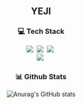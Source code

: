 <h2 align="center">YEJI</h2>


<!--
**YJ-Lee-Kim/YJ-Lee-Kim** is a ✨ _special_ ✨ repository because its `README.md` (this file) appears on your GitHub profile.

Here are some ideas to get you started:

- 🔭 I’m currently working on ...
- 🌱 I’m currently learning ...
- 👯 I’m looking to collaborate on ...
- 🤔 I’m looking for help with ...
- 💬 Ask me about ...
- 📫 How to reach me: ...
- 😄 Pronouns: ...
- ⚡ Fun fact: ...
-->

<h3 align="center">💻 Tech Stack</h3>
<p align="center">
  <img src="https://img.shields.io/badge/Java-007396?style=flat-square&logo=Java&logoColor=white"/></a>&nbsp
  <img src="https://img.shields.io/badge/C-A8B9CC?style=flat-square&logo=C&logoColor=white"/></a>&nbsp
  <img src="https://img.shields.io/badge/Python-3766AB?style=flat-square&logo=Python&logoColor=white"/></a>&nbsp 
  <br>  
  <img src="https://img.shields.io/badge/Django-092E20?style=flat-square&logo=Django&logoColor=white"/></a>&nbsp
  <!--
  <img src="https://img.shields.io/badge/Spring-6DB33F?style=flat-square&logo=Spring&logoColor=white"/></a>&nbsp
  <img src="https://img.shields.io/badge/SpringBoot-6DB33F?style=flat-square&logo=SpringBoot&logoColor=white"/></a>&nbsp 
  <img src="https://img.shields.io/badge/Javascript-ffb13b?style=flat-square&logo=javascript&logoColor=white"/></a>&nbsp 
  -->
  <br>
</p>


<h3 align="center">📊 Github Stats</h3>
<div align="center">

  ![Anurag's GitHub stats](https://github-readme-stats.vercel.app/api?username=YJ-Lee-Kim&show_icons=true&theme=vue)
</div>


<!--
<h3 align="center">social account</h3>
<p align="center">
  <a href="https://velog.io/@xyzw"><img src="https://img.shields.io/badge/Tech%20Blog-11B48A?style=flat-square&logo=Vimeo&logoColor=white&link=https://velog.io/@hyeinisfree"/></a>&nbsp
  
  <a href="https://www.instagram.com/dev.dobby/"><img src="https://img.shields.io/badge/Instagram-E4405F?style=flat-square&logo=Instagram&logoColor=white&link=https://www.instagram.com/hye_inisfree/"/></a>&nbsp
  
  <a href="mailto:yeji.lee.kim@gmail.com"><img src="https://img.shields.io/badge/Gmail-d14836?style=flat-square&logo=Gmail&logoColor=white&link=yeji.lee.kim@gmail.com"/></a>
</p>
-->
